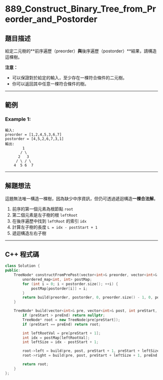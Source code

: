 # 889\_Construct\_Binary\_Tree\_from\_Preorder\_and\_Postorder

## 題目描述

給定二元樹的\*\*前序遍歷（preorder）**與**後序遍歷（postorder）\*\*結果，請構造這棵樹。

**注意：**

* 可以保證對於給定的輸入，至少存在一棵符合條件的二元樹。
* 你可以返回其中任意一棵符合條件的樹。

---

## 範例

### Example 1:

```
輸入:
preorder = [1,2,4,5,3,6,7]
postorder = [4,5,2,6,7,3,1]
輸出:
        1
       / \
      2   3
     / \ / \
    4  5 6  7
```

---

## 解題想法

這題無法唯一構造一棵樹，因為缺少中序資訊，但仍可透過遞迴構造**一棵合法解**。

1. 前序的第一個元素為根節點 `root`
2. 第二個元素是左子樹的根 `leftRoot`
3. 在後序遍歷中找到 `leftRoot` 的索引 `idx`
4. 計算左子樹的長度 `L = idx - postStart + 1`
5. 遞迴構造左右子樹

---

## C++ 程式碼

```cpp
class Solution {
public:
    TreeNode* constructFromPrePost(vector<int>& preorder, vector<int>& postorder) {
        unordered_map<int, int> postMap;
        for (int i = 0; i < postorder.size(); ++i) {
            postMap[postorder[i]] = i;
        }
        return build(preorder, postorder, 0, preorder.size() - 1, 0, postorder.size() - 1, postMap);
    }

    TreeNode* build(vector<int>& pre, vector<int>& post, int preStart, int preEnd, int postStart, int postEnd, unordered_map<int, int>& postMap) {
        if (preStart > preEnd) return nullptr;
        TreeNode* root = new TreeNode(pre[preStart]);
        if (preStart == preEnd) return root;

        int leftRootVal = pre[preStart + 1];
        int idx = postMap[leftRootVal];
        int leftSize = idx - postStart + 1;

        root->left = build(pre, post, preStart + 1, preStart + leftSize, postStart, idx, postMap);
        root->right = build(pre, post, preStart + leftSize + 1, preEnd, idx + 1, postEnd - 1, postMap);

        return root;
    }
};
```
